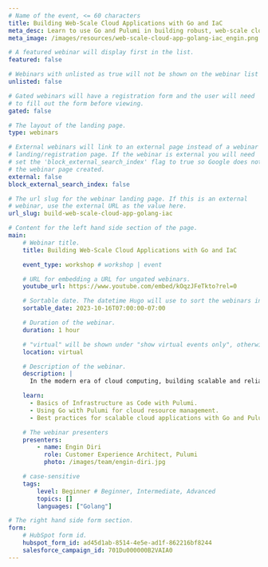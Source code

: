 ```yaml
---
# Name of the event, <= 60 characters
title: Building Web-Scale Cloud Applications with Go and IaC
meta_desc: Learn to use Go and Pulumi in building robust, web-scale cloud applications.
meta_image: /images/resources/web-scale-cloud-app-golang-iac_engin.png

# A featured webinar will display first in the list.
featured: false

# Webinars with unlisted as true will not be shown on the webinar list
unlisted: false

# Gated webinars will have a registration form and the user will need
# to fill out the form before viewing.
gated: false

# The layout of the landing page.
type: webinars

# External webinars will link to an external page instead of a webinar
# landing/registration page. If the webinar is external you will need
# set the 'block_external_search_index' flag to true so Google does not index
# the webinar page created.
external: false
block_external_search_index: false

# The url slug for the webinar landing page. If this is an external
# webinar, use the external URL as the value here.
url_slug: build-web-scale-cloud-app-golang-iac

# Content for the left hand side section of the page.
main:
    # Webinar title.
    title: Building Web-Scale Cloud Applications with Go and IaC

    event_type: workshop # workshop | event

    # URL for embedding a URL for ungated webinars.
    youtube_url: https://www.youtube.com/embed/kOqzJFeTkto?rel=0

    # Sortable date. The datetime Hugo will use to sort the webinars in date order.
    sortable_date: 2023-10-16T07:00:00-07:00

    # Duration of the webinar.
    duration: 1 hour

    # "virtual" will be shown under "show virtual events only", otherwise shown as City, State (seattle, wa)
    location: virtual

    # Description of the webinar.
    description: |
      In the modern era of cloud computing, building scalable and reliable applications is a necessity. Join us in this hands-on workshop as we dive deep into the world of Infrastructure as Code (IaC) using Pulumi and Go. Tailored for Go developers new to Pulumi, this workshop will guide you through the foundational concepts of IaC, showcasing how Go can be leveraged to design robust cloud applications ready for web-scale.

    learn:
      - Basics of Infrastructure as Code with Pulumi.
      - Using Go with Pulumi for cloud resource management.
      - Best practices for scalable cloud applications with Go and Pulumi.

    # The webinar presenters
    presenters:
        - name: Engin Diri
          role: Customer Experience Architect, Pulumi
          photo: /images/team/engin-diri.jpg

    # case-sensitive
    tags:
        level: Beginner # Beginner, Intermediate, Advanced
        topics: []
        languages: ["Golang"]

# The right hand side form section.
form:
    # HubSpot form id.
    hubspot_form_id: ad45d1ab-8514-4e5e-ad1f-862216bf8244
    salesforce_campaign_id: 701Du000000B2VAIA0
---
```


